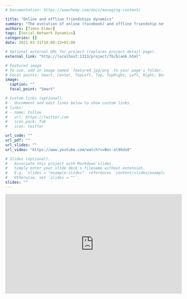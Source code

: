 ```yaml
---
# Documentation: https://wowchemy.com/docs/managing-content/

title: "Online and offline friendships dynamics"
summary: "The evolution of online (facebook) and offline friendship networks in an emerging student community"
authors: [Timon Elmer]
tags: [Social Network Dynamics]
categories: []
date: 2021-03-31T18:09:13+01:00

# Optional external URL for project (replaces project detail page).
external_link: "http://localhost:1313/project/fb/blank.html"

# Featured image
# To use, add an image named `featured.jpg/png` to your page's folder.
# Focal points: Smart, Center, TopLeft, Top, TopRight, Left, Right, BottomLeft, Bottom, BottomRight.
image:
  caption: ""
  focal_point: "Smart"

# Custom links (optional).
#   Uncomment and edit lines below to show custom links.
# links:
# - name: Follow
#   url: https://twitter.com
#   icon_pack: fab
#   icon: twitter

url_code: ""
url_pdf: ""
url_slides: ""
url_video: "https://www.youtube.com/watch?v=Bec-al9kds8"

# Slides (optional).
#   Associate this project with Markdown slides.
#   Simply enter your slide deck's filename without extension.
#   E.g. `slides = "example-slides"` references `content/slides/example-slides.md`.
#   Otherwise, set `slides = ""`.
slides: ""
---
```




<iframe width="560" height="315" src="https://www.youtube.com/embed/Bec-al9kds8" title="YouTube video player" frameborder="0" allow="accelerometer; autoplay; clipboard-write; encrypted-media; gyroscope; picture-in-picture" allowfullscreen></iframe>